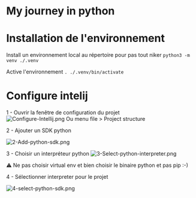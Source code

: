 My journey in python 
===

# Installation de l'environnement

Install un environnement local au répertoire pour pas tout niker
```python3 -m venv ./.venv```

Active l'environnement
```. ./.venv/bin/activate```

# Configure intelij

1 - Ouvrir la fenêtre de configuration du projet    
![Configure-Intellij.png](docs/1-Configure-Intellij.png)
Ou menu file > Project structure

2 - Ajouter un SDK python

![2-Add-python-sdk.png](docs/2-Add-python-sdk.png)

3 - Choisir un interpréteur python 
![3-Select-python-interpreter.png](docs/3-Select-python-interpreter.png)

⚠ Ne pas choisir virtual env et bien choisir le binaire python et pas pip :-)

4 - Sélectionner interpreter pour le projet

![4-select-python-sdk.png](docs/4-select-python-sdk.png)

